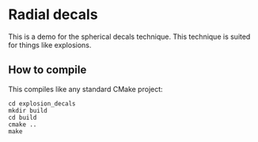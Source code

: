 # Radial decals

This is a demo for the spherical decals technique. This technique is suited for things like explosions.

## How to compile

This compiles like any standard CMake project:

```
cd explosion_decals
mkdir build
cd build
cmake ..
make
```
